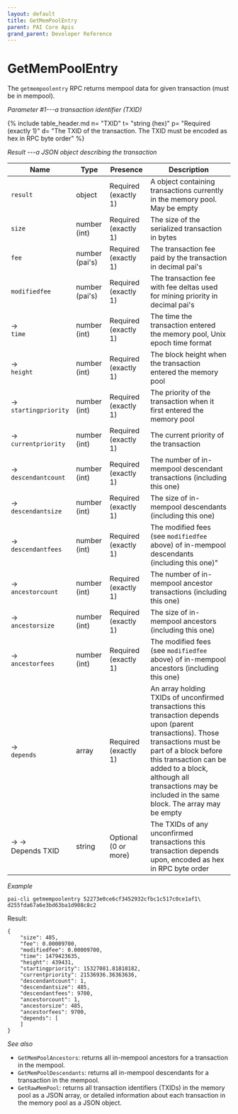 ```yaml
---
layout: default
title: GetMemPoolEntry
parent: PAI Core Apis
grand_parent: Developer Reference
---
```


GetMemPoolEntry
========================

The `getmempoolentry` RPC returns mempool data for given transaction (must be in mempool).

*Parameter #1---a transaction identifier (TXID)*

{% include table_header.md
  n= "TXID"
  t= "string (hex)"
  p= "Required (exactly 1)"
  d= "The TXID of the transaction. The TXID must be encoded as hex in RPC byte order"
%}

*Result ---a JSON object describing the transaction*

| Name | Type      | Presence            | Description
|------|-----------|---------------------|-------------
|`result`  |object     | Required<br>(exactly 1) | A object containing transactions currently in the memory pool.  May be empty
|`size` | number (int) | Required<br>(exactly 1) | The size of the serialized transaction in bytes
| `fee`  | number (pai's) | Required<br>(exactly 1) | The transaction fee paid by the transaction in decimal pai's
| `modifiedfee` | number (pai's) | Required<br>(exactly 1) | The transaction fee with fee deltas used for mining priority in decimal pai's
| → <br>`time` | number (int) | Required<br>(exactly 1) | The time the transaction entered the memory pool, Unix epoch time format
| → <br>`height` | number (int) | Required<br>(exactly 1) | The block height when the transaction entered the memory pool
| → <br>`startingpriority` | number (int) | Required<br>(exactly 1) | The priority of the transaction when it first entered the memory pool
| → <br>`currentpriority` | number (int) | Required<br>(exactly 1) | The current priority of the transaction
| → <br>`descendantcount` | number (int) | Required<br>(exactly 1) | The number of in-mempool descendant transactions (including this one)
| → <br>`descendantsize` | number (int) | Required<br>(exactly 1) | The size of in-mempool descendants (including this one)
| → <br>`descendantfees` | number (int) | Required<br>(exactly 1) | The modified fees (see `modifiedfee` above) of in-mempool descendants (including this one)"
| → <br>`ancestorcount` | number (int) | Required<br>(exactly 1) | The number of in-mempool ancestor transactions (including this one)
| → <br>`ancestorsize` |  number (int) | Required<br>(exactly 1) | The size of in-mempool ancestors (including this one)
| → <br>`ancestorfees` |  number (int) | Required<br>(exactly 1) | The modified fees (see `modifiedfee` above) of in-mempool ancestors (including this one)
| → <br>`depends` | array | Required<br>(exactly 1) | An array holding TXIDs of unconfirmed transactions this transaction depends upon (parent transactions).  Those transactions must be part of a block before this transaction can be added to a block, although all transactions may be included in the same block.  The array may be empty
| → →<br>Depends TXID | string | Optional (0 or more) | The TXIDs of any unconfirmed transactions this transaction depends upon, encoded as hex in RPC byte order

*Example*

```
pai-cli getmempoolentry 52273e0ce6cf3452932cfbc1c517c0ce1af1\
d255fda67a6e3bd63ba1d908c8c2
```

Result:

```
{
    "size": 485,
    "fee": 0.00009700,
    "modifiedfee": 0.00009700,
    "time": 1479423635,
    "height": 439431,
    "startingpriority": 15327081.81818182,
    "currentpriority": 21536936.36363636,
    "descendantcount": 1,
    "descendantsize": 485,
    "descendantfees": 9700,
    "ancestorcount": 1,
    "ancestorsize": 485,
    "ancestorfees": 9700,
    "depends": [
    ]
}
```

*See also*

* `GetMemPoolAncestors`: returns all in-mempool ancestors for a transaction in the mempool.
* `GetMemPoolDescendants`: returns all in-mempool descendants for a transaction in the mempool.
* `GetRawMemPool`: returns all transaction identifiers (TXIDs) in the memory pool as a JSON array, or detailed information about each transaction in the memory pool as a JSON object.

